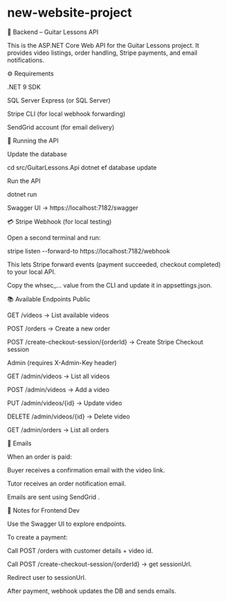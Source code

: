 # new-website-project

🎸 Backend – Guitar Lessons API

This is the ASP.NET Core Web API for the Guitar Lessons project.
It provides video listings, order handling, Stripe payments, and email notifications.

⚙️ Requirements

.NET 9 SDK

SQL Server Express (or SQL Server)

Stripe CLI (for local webhook forwarding)

SendGrid account (for email delivery)

🚀 Running the API

Update the database

cd src/GuitarLessons.Api
dotnet ef database update


Run the API

dotnet run


Swagger UI → https://localhost:7182/swagger

💳 Stripe Webhook (for local testing)

Open a second terminal and run:

stripe listen --forward-to https://localhost:7182/webhook


This lets Stripe forward events (payment succeeded, checkout completed) to your local API.

Copy the whsec_... value from the CLI and update it in appsettings.json.

📚 Available Endpoints
Public

GET /videos → List available videos

POST /orders → Create a new order

POST /create-checkout-session/{orderId} → Create Stripe Checkout session

Admin (requires X-Admin-Key header)

GET /admin/videos → List all videos

POST /admin/videos → Add a video

PUT /admin/videos/{id} → Update video

DELETE /admin/videos/{id} → Delete video

GET /admin/orders → List all orders

📧 Emails

When an order is paid:

Buyer receives a confirmation email with the video link.

Tutor receives an order notification email.

Emails are sent using SendGrid
.

📝 Notes for Frontend Dev

Use the Swagger UI to explore endpoints.

To create a payment:

Call POST /orders with customer details + video id.

Call POST /create-checkout-session/{orderId} → get sessionUrl.

Redirect user to sessionUrl.

After payment, webhook updates the DB and sends emails.